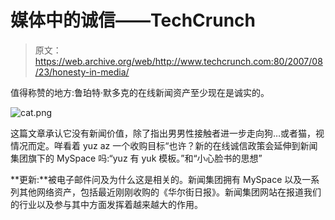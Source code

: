 # 媒体中的诚信——TechCrunch

> 原文：<https://web.archive.org/web/http://www.techcrunch.com:80/2007/08/23/honesty-in-media/>

值得称赞的地方:鲁珀特·默多克的在线新闻资产至少现在是诚实的。

![cat.png](img/5e7c52bd26c62cb8d419227b9a6853cd.png)

这篇文章承认它没有新闻价值，除了指出男男性接触者进一步走向狗…或者猫，视情况而定。咩看着 yuz az 一个收购目标“也许？新的在线诚信政策会延伸到新闻集团旗下的 MySpace 吗:“yuz 有 yuk 模板。”和“小心脸书的思想”

**更新:**被电子邮件问及为什么这是相关的。新闻集团拥有 MySpace 以及一系列其他网络资产，包括最近刚刚收购的《华尔街日报》。新闻集团网站在报道我们的行业以及参与其中方面发挥着越来越大的作用。
